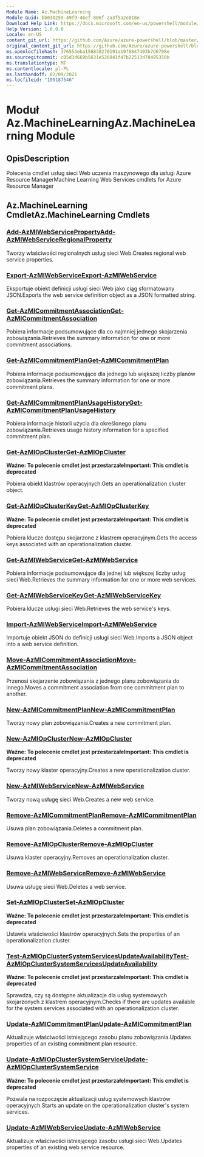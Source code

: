 ```yaml
---
Module Name: Az.MachineLearning
Module Guid: bb030259-49f9-46ef-806f-2a3f5a2e018e
Download Help Link: https://docs.microsoft.com/en-us/powershell/module/az.machinelearning
Help Version: 1.0.0.0
Locale: en-US
content_git_url: https://github.com/Azure/azure-powershell/blob/master/src/MachineLearning/MachineLearning/help/Az.MachineLearning.md
original_content_git_url: https://github.com/Azure/azure-powershell/blob/master/src/MachineLearning/MachineLearning/help/Az.MachineLearning.md
ms.openlocfilehash: 376554eba156838270191ab9f8847403b7d6798e
ms.sourcegitcommit: c05d3d669b5631e526841f47b22513d78495350b
ms.translationtype: MT
ms.contentlocale: pl-PL
ms.lasthandoff: 02/09/2021
ms.locfileid: "100187546"
---
```

# <span data-ttu-id="5ade5-101">Moduł Az.MachineLearning</span><span class="sxs-lookup"><span data-stu-id="5ade5-101">Az.MachineLearning Module</span></span>
## <span data-ttu-id="5ade5-102">Opis</span><span class="sxs-lookup"><span data-stu-id="5ade5-102">Description</span></span>
<span data-ttu-id="5ade5-103">Polecenia cmdlet usług sieci Web uczenia maszynowego dla usługi Azure Resource Manager</span><span class="sxs-lookup"><span data-stu-id="5ade5-103">Machine Learning Web Services cmdlets for Azure Resource Manager</span></span>

## <span data-ttu-id="5ade5-104">Az.MachineLearning Cmdlet</span><span class="sxs-lookup"><span data-stu-id="5ade5-104">Az.MachineLearning Cmdlets</span></span>
### [<span data-ttu-id="5ade5-105">Add-AzMlWebServiceProperty</span><span class="sxs-lookup"><span data-stu-id="5ade5-105">Add-AzMlWebServiceRegionalProperty</span></span>](Add-AzMlWebServiceRegionalProperty.md)
<span data-ttu-id="5ade5-106">Tworzy właściwości regionalnych usług sieci Web.</span><span class="sxs-lookup"><span data-stu-id="5ade5-106">Creates regional web service properties.</span></span>

### [<span data-ttu-id="5ade5-107">Export-AzMlWebService</span><span class="sxs-lookup"><span data-stu-id="5ade5-107">Export-AzMlWebService</span></span>](Export-AzMlWebService.md)
<span data-ttu-id="5ade5-108">Eksportuje obiekt definicji usługi sieci Web jako ciąg sformatowany JSON.</span><span class="sxs-lookup"><span data-stu-id="5ade5-108">Exports the web service definition object as a JSON formatted string.</span></span>

### [<span data-ttu-id="5ade5-109">Get-AzMlCommitmentAssociation</span><span class="sxs-lookup"><span data-stu-id="5ade5-109">Get-AzMlCommitmentAssociation</span></span>](Get-AzMlCommitmentAssociation.md)
<span data-ttu-id="5ade5-110">Pobiera informacje podsumowujące dla co najmniej jednego skojarzenia zobowiązania.</span><span class="sxs-lookup"><span data-stu-id="5ade5-110">Retrieves the summary information for one or more commitment associations.</span></span>

### [<span data-ttu-id="5ade5-111">Get-AzMlCommitmentPlan</span><span class="sxs-lookup"><span data-stu-id="5ade5-111">Get-AzMlCommitmentPlan</span></span>](Get-AzMlCommitmentPlan.md)
<span data-ttu-id="5ade5-112">Pobiera informacje podsumowujące dla jednego lub większej liczby planów zobowiązania.</span><span class="sxs-lookup"><span data-stu-id="5ade5-112">Retrieves the summary information for one or more commitment plans.</span></span>

### [<span data-ttu-id="5ade5-113">Get-AzMlCommitmentPlanUsageHistory</span><span class="sxs-lookup"><span data-stu-id="5ade5-113">Get-AzMlCommitmentPlanUsageHistory</span></span>](Get-AzMlCommitmentPlanUsageHistory.md)
<span data-ttu-id="5ade5-114">Pobiera informacje historii użycia dla określonego planu zobowiązania.</span><span class="sxs-lookup"><span data-stu-id="5ade5-114">Retrieves usage history information for a specified commitment plan.</span></span>

### [<span data-ttu-id="5ade5-115">Get-AzMlOpCluster</span><span class="sxs-lookup"><span data-stu-id="5ade5-115">Get-AzMlOpCluster</span></span>](Get-AzMlOpCluster.md)
<span data-ttu-id="5ade5-116">**Ważne: To polecenie cmdlet jest przestarzałe**</span><span class="sxs-lookup"><span data-stu-id="5ade5-116">**Important: This cmdlet is deprecated**</span></span>

<span data-ttu-id="5ade5-117">Pobiera obiekt klastrów operacyjnych.</span><span class="sxs-lookup"><span data-stu-id="5ade5-117">Gets an operationalization cluster object.</span></span>

### [<span data-ttu-id="5ade5-118">Get-AzMlOpClusterKey</span><span class="sxs-lookup"><span data-stu-id="5ade5-118">Get-AzMlOpClusterKey</span></span>](Get-AzMlOpClusterKey.md)
<span data-ttu-id="5ade5-119">**Ważne: To polecenie cmdlet jest przestarzałe**</span><span class="sxs-lookup"><span data-stu-id="5ade5-119">**Important: This cmdlet is deprecated**</span></span>

<span data-ttu-id="5ade5-120">Pobiera klucze dostępu skojarzone z klastrem operacyjnym.</span><span class="sxs-lookup"><span data-stu-id="5ade5-120">Gets the access keys associated with an operationalization cluster.</span></span>

### [<span data-ttu-id="5ade5-121">Get-AzMlWebService</span><span class="sxs-lookup"><span data-stu-id="5ade5-121">Get-AzMlWebService</span></span>](Get-AzMlWebService.md)
<span data-ttu-id="5ade5-122">Pobiera informacje podsumowujące dla jednej lub większej liczby usług sieci Web.</span><span class="sxs-lookup"><span data-stu-id="5ade5-122">Retrieves the summary information for one or more web services.</span></span>

### [<span data-ttu-id="5ade5-123">Get-AzMlWebServiceKey</span><span class="sxs-lookup"><span data-stu-id="5ade5-123">Get-AzMlWebServiceKey</span></span>](Get-AzMlWebServiceKey.md)
<span data-ttu-id="5ade5-124">Pobiera klucze usługi sieci Web.</span><span class="sxs-lookup"><span data-stu-id="5ade5-124">Retrieves the web service's keys.</span></span>

### [<span data-ttu-id="5ade5-125">Import-AzMlWebService</span><span class="sxs-lookup"><span data-stu-id="5ade5-125">Import-AzMlWebService</span></span>](Import-AzMlWebService.md)
<span data-ttu-id="5ade5-126">Importuje obiekt JSON do definicji usługi sieci Web.</span><span class="sxs-lookup"><span data-stu-id="5ade5-126">Imports a JSON object into a web service definition.</span></span>

### [<span data-ttu-id="5ade5-127">Move-AzMlCommitmentAssociation</span><span class="sxs-lookup"><span data-stu-id="5ade5-127">Move-AzMlCommitmentAssociation</span></span>](Move-AzMlCommitmentAssociation.md)
<span data-ttu-id="5ade5-128">Przenosi skojarzenie zobowiązania z jednego planu zobowiązania do innego.</span><span class="sxs-lookup"><span data-stu-id="5ade5-128">Moves a commitment association from one commitment plan to another.</span></span>

### [<span data-ttu-id="5ade5-129">New-AzMlCommitmentPlan</span><span class="sxs-lookup"><span data-stu-id="5ade5-129">New-AzMlCommitmentPlan</span></span>](New-AzMlCommitmentPlan.md)
<span data-ttu-id="5ade5-130">Tworzy nowy plan zobowiązania.</span><span class="sxs-lookup"><span data-stu-id="5ade5-130">Creates a new commitment plan.</span></span>

### [<span data-ttu-id="5ade5-131">New-AzMlOpCluster</span><span class="sxs-lookup"><span data-stu-id="5ade5-131">New-AzMlOpCluster</span></span>](New-AzMlOpCluster.md)
<span data-ttu-id="5ade5-132">**Ważne: To polecenie cmdlet jest przestarzałe**</span><span class="sxs-lookup"><span data-stu-id="5ade5-132">**Important: This cmdlet is deprecated**</span></span>

<span data-ttu-id="5ade5-133">Tworzy nowy klaster operacyjny.</span><span class="sxs-lookup"><span data-stu-id="5ade5-133">Creates a new operationalization cluster.</span></span>

### [<span data-ttu-id="5ade5-134">New-AzMlWebService</span><span class="sxs-lookup"><span data-stu-id="5ade5-134">New-AzMlWebService</span></span>](New-AzMlWebService.md)
<span data-ttu-id="5ade5-135">Tworzy nową usługę sieci Web.</span><span class="sxs-lookup"><span data-stu-id="5ade5-135">Creates a new web service.</span></span>

### [<span data-ttu-id="5ade5-136">Remove-AzMlCommitmentPlan</span><span class="sxs-lookup"><span data-stu-id="5ade5-136">Remove-AzMlCommitmentPlan</span></span>](Remove-AzMlCommitmentPlan.md)
<span data-ttu-id="5ade5-137">Usuwa plan zobowiązania.</span><span class="sxs-lookup"><span data-stu-id="5ade5-137">Deletes a commitment plan.</span></span>

### [<span data-ttu-id="5ade5-138">Remove-AzMlOpCluster</span><span class="sxs-lookup"><span data-stu-id="5ade5-138">Remove-AzMlOpCluster</span></span>](Remove-AzMlOpCluster.md)
<span data-ttu-id="5ade5-139">Usuwa klaster operacyjny.</span><span class="sxs-lookup"><span data-stu-id="5ade5-139">Removes an operationalization cluster.</span></span>

### [<span data-ttu-id="5ade5-140">Remove-AzMlWebService</span><span class="sxs-lookup"><span data-stu-id="5ade5-140">Remove-AzMlWebService</span></span>](Remove-AzMlWebService.md)
<span data-ttu-id="5ade5-141">Usuwa usługę sieci Web.</span><span class="sxs-lookup"><span data-stu-id="5ade5-141">Deletes a web service.</span></span>

### [<span data-ttu-id="5ade5-142">Set-AzMlOpCluster</span><span class="sxs-lookup"><span data-stu-id="5ade5-142">Set-AzMlOpCluster</span></span>](Set-AzMlOpCluster.md)
<span data-ttu-id="5ade5-143">**Ważne: To polecenie cmdlet jest przestarzałe**</span><span class="sxs-lookup"><span data-stu-id="5ade5-143">**Important: This cmdlet is deprecated**</span></span>

<span data-ttu-id="5ade5-144">Ustawia właściwości klastrów operacyjnych.</span><span class="sxs-lookup"><span data-stu-id="5ade5-144">Sets the properties of an operationalization cluster.</span></span>

### [<span data-ttu-id="5ade5-145">Test-AzMlOpClusterSystemServicesUpdateAvailability</span><span class="sxs-lookup"><span data-stu-id="5ade5-145">Test-AzMlOpClusterSystemServicesUpdateAvailability</span></span>](Test-AzMlOpClusterSystemServicesUpdateAvailability.md)
<span data-ttu-id="5ade5-146">**Ważne: To polecenie cmdlet jest przestarzałe**</span><span class="sxs-lookup"><span data-stu-id="5ade5-146">**Important: This cmdlet is deprecated**</span></span>

<span data-ttu-id="5ade5-147">Sprawdza, czy są dostępne aktualizacje dla usług systemowych skojarzonych z klastrem operacyjnym.</span><span class="sxs-lookup"><span data-stu-id="5ade5-147">Checks if there are updates available for the system services associated with an operationalization cluster.</span></span>

### [<span data-ttu-id="5ade5-148">Update-AzMlCommitmentPlan</span><span class="sxs-lookup"><span data-stu-id="5ade5-148">Update-AzMlCommitmentPlan</span></span>](Update-AzMlCommitmentPlan.md)
<span data-ttu-id="5ade5-149">Aktualizuje właściwości istniejącego zasobu planu zobowiązania.</span><span class="sxs-lookup"><span data-stu-id="5ade5-149">Updates properties of an existing commitment plan resource.</span></span>

### [<span data-ttu-id="5ade5-150">Update-AzMlOpClusterSystemService</span><span class="sxs-lookup"><span data-stu-id="5ade5-150">Update-AzMlOpClusterSystemService</span></span>](Update-AzMlOpClusterSystemService.md)
<span data-ttu-id="5ade5-151">**Ważne: To polecenie cmdlet jest przestarzałe**</span><span class="sxs-lookup"><span data-stu-id="5ade5-151">**Important: This cmdlet is deprecated**</span></span>

<span data-ttu-id="5ade5-152">Pozwala na rozpoczęcie aktualizacji usług systemowych klastrów operacyjnych.</span><span class="sxs-lookup"><span data-stu-id="5ade5-152">Starts an update on the operationalization cluster's system services.</span></span>

### [<span data-ttu-id="5ade5-153">Update-AzMlWebService</span><span class="sxs-lookup"><span data-stu-id="5ade5-153">Update-AzMlWebService</span></span>](Update-AzMlWebService.md)
<span data-ttu-id="5ade5-154">Aktualizuje właściwości istniejącego zasobu usługi sieci Web.</span><span class="sxs-lookup"><span data-stu-id="5ade5-154">Updates properties of an existing web service resource.</span></span>

